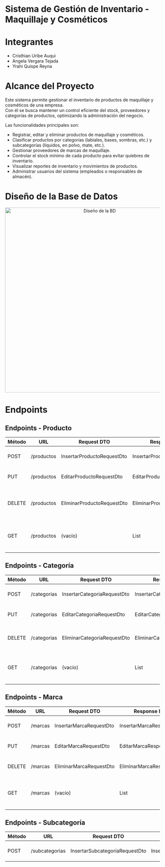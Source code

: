 # Sistema de Gestión de Inventario - Maquillaje y Cosméticos

# Integrantes
- Cristhian Uribe Auqui
- Angela Vergara Tejada
- Yrahi Quispe Reyna

# Alcance del Proyecto
Este sistema permite gestionar el inventario de productos de maquillaje y cosméticos de una empresa.  
Con él se busca mantener un control eficiente del stock, proveedores y categorías de productos, optimizando la administración del negocio.  

Las funcionalidades principales son:
- Registrar, editar y eliminar productos de maquillaje y cosméticos.
- Clasificar productos por categorías (labiales, bases, sombras, etc.) y subcategorías (líquidos, en polvo, mate, etc.).
- Gestionar proveedores de marcas de maquillaje.
- Controlar el stock mínimo de cada producto para evitar quiebres de inventario.
- Visualizar reportes de inventario y movimientos de productos.
- Administrar usuarios del sistema (empleados o responsables de almacén).

# Diseño de la Base de Datos
<p align="center">
  <img src="https://github.com/user-attachments/assets/d65f6128-be46-4f3d-95a1-2f2cb3ffb244" alt="Diseño de la BD" width="600">
</p>

# Endpoints

## Endpoints - Producto

| Método | URL       | Request DTO                     | Response DTO                     | Función                                      |
|--------|-----------|---------------------------------|---------------------------------|---------------------------------------------|
| POST   | /productos | InsertarProductoRequestDto       | InsertarProductoResponseDto      | Crea un nuevo producto en la base de datos. |
| PUT    | /productos | EditarProductoRequestDto         | EditarProductoResponseDto        | Actualiza un producto existente.            |
| DELETE | /productos | EliminarProductoRequestDto       | EliminarProductoResponseDto      | Marca un producto como desactivado (soft delete). |
| GET    | /productos| (vacío)                          | List<ListarProductosResponseDto> | Lista los productos activos (`esDesactivado = 0`). |

## Endpoints - Categoría

| Método | URL        | Request DTO                     | Response DTO                     | Función                                     |
|--------|------------|---------------------------------|---------------------------------|--------------------------------------------|
| POST   | /categorias | InsertarCategoriaRequestDto      | InsertarCategoriaResponseDto     | Crea una nueva categoría.                  |
| PUT    | /categorias | EditarCategoriaRequestDto        | EditarCategoriaResponseDto       | Actualiza una categoría existente.         |
| DELETE | /categorias | EliminarCategoriaRequestDto      | EliminarCategoriaResponseDto     | Marca una categoría como desactivada.      |
| GET    | /categorias | (vacío)                          | List<ListarCategoriaResponseDto> | Lista las categorías activas (`esDesactivado = 0`). |

## Endpoints - Marca

| Método | URL    | Request DTO                  | Response DTO                 | Función                                     |
|--------|--------|------------------------------|------------------------------|--------------------------------------------|
| POST   | /marcas | InsertarMarcaRequestDto      | InsertarMarcaResponseDto     | Crea una nueva marca de productos.         |
| PUT    | /marcas | EditarMarcaRequestDto        | EditarMarcaResponseDto       | Actualiza una marca existente.             |
| DELETE | /marcas | EliminarMarcaRequestDto      | EliminarMarcaResponseDto     | Marca una marca como desactivada.          |
| GET    | /marcas | (vacío)                      | List<ListarMarcaResponseDto> | Lista las marcas activas (`esDesactivado = 0`). |

## Endpoints - Subcategoría

| Método | URL             | Request DTO                       | Response DTO                       | Función                                    |
|--------|-----------------|-----------------------------------|-----------------------------------|-------------------------------------------|
| POST   | /subcategorias   | InsertarSubcategoriaRequestDto    | InsertarSubcategoriaResponseDto    | Crea una nueva subcategoría.              |

